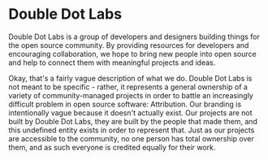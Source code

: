 # Double Dot Labs

Double Dot Labs is a group of developers and designers building things for the open source community. By providing resources for developers and encouraging collaboration, we hope to bring new people into open source and help to connect them with meaningful projects and ideas.

Okay, that's a fairly vague description of what we do. Double Dot Labs is not meant to be specific - rather, it represents a general ownership of a variety of community-managed projects in order to battle an increasingly difficult problem in open source software: Attribution. Our branding is intentionally vague because it doesn't actually exist. Our projects are not built by Double Dot Labs, they are built by the people that made them, and this undefined entity exists in order to represent that. Just as our projects are accessible to the community, no one person has total ownership over them, and as such everyone is credited equally for their work.
